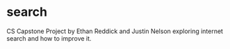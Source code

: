 # search
CS Capstone Project by Ethan Reddick and Justin Nelson exploring internet search and how to improve it.
